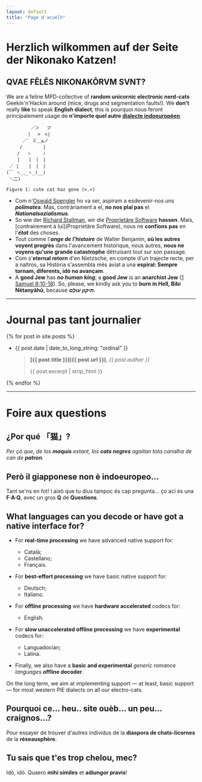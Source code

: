 ```yaml
---
layout: default
title: "Page d'acuèlh"
---
```


# **Herzlich wilkommen auf der Seite der Nikonako Katzen!**

## QVAE FĒLĒS NIKONAKŌRVM SVNT?

We are a feline MPD-collective of **random unicornic electronic nerd-cats**
Geekin'n'Hackin around (mice, drugs and segmentation faults!). We **don't**
really **like** to speak **English dialect**, this is pourquoi nous feront
principalement usage de **n'importe quel autre [dialecte
indoeuropéen](https://upload.wikimedia.org/wikipedia/commons/4/4f/IndoEuropeanTree.svg)**.

```text
         ／＞　 フ
        | 　>　<| 
      ／` ミ＿ﻌノ 
     /　　　　 |
    /　 ヽ　　 ﾉ
    │　　|　|　|
 ／ |　  |　|　|
(￣ ヽ＿_ヽ_)__)
 ＼二)

Figure 1: cute cat haz gone (>.<)
```

- Com n'[Oswald
  Spengler](https://en.wikipedia.org/w/index.php?title=Oswald_Spengler&oldid=1213605401)
  ho va ser, aspiram a esdevenir-nos uns ***polímates***. Mas, contràriament a
  el, **no nos plai pas** el ***Nationalsozialismus***.
- So wie der [Richard Stallman](https://de.wikipedia.org/wiki/Richard_Stallman),
  wir die [Proprietäre
  Software](https://de.wikipedia.org/wiki/Propriet%C3%A4re_Software) **hassen**.
  Mais, [contrairement à lui](Proprietäre Software), nous ne **confions pas** en
  l'***état*** des choses.
- Tout comme l'***ange de l'histoire*** de Walter Benjamin, **où les autres
  voyent progrès** dans l'avancement historique, nous autres, **nous ne voyons
  qu'une grande catastrophe** détruisant tout sur son passage.
- Com s'**eternal retorn** d'en Nietzsche, en compte d'un trajecte recte, per a
  naltros, sa Història s'assembla més aviat a una **espiral: Sempre tornam,
  diferents, idò no avançam**.
- A **good Jew** has ***no human king***; a **good Jew** is an **anarchist Jew**
  ([1 Samuel 8:10-18](https://www.sefaria.org/I_Samuel.8.10-18)). So, please, we
  kindly ask you to **burn in Hell, Bibi Nētanyāhū**, because ***תִּיקּוּן עוֹלָם***.


---

# **Journal pas tant journalier**

{% for post in site.posts %}
- {{ post.date | date_to_long_string: "ordinal" }}

  > **[{{ post.title }}]({{ post.url }})**, _{{ post.author }}_
  >
  > {{ post.excerpt | strip_html }}

{% endfor %}

---

# **Foire aux questions**

## ¿Por qué 「猫」?

*Per çò que, de los **maquis** estant, los **cats negres** agaitan tota canalha
de can de **patron**.*

## Però il giapponese non è indoeuropeo…

Tant se'ns en fot! I això que tu dius tampoc és cap pregunta… ço ací és una
**F·A·Q**, avec un gros **Q** de **Questions**.

## What languages can you decode or have got a native interface for?

- For **real-time processing** we have advanced native support for:
    - Català;
    - Castellano;
    - Français.

- For **best-effort processing** we have basic native support for:
    - Deutsch;
    - Italiano.

- For **offline processing** we have **hardware accelerated** codecs for:
    - English.

- For **slow unaccelerated offline processing** we have **experimental** codecs
  for:
    - Languadocian;
    - Latina.

- Finally, we also have a **basic and experimental** _generic romance languages_
  **offline decoder**.

On the long term, we aim at implementing support — at least, basic support — for
most western PIE dialects on all our electro-cats.

## Pourquoi ce… heu.. site ouèb… un peu… craignos…?

Pour essayer de trouver d'autres individus de la **diaspora de chats-licornes**
de la **réseausphère**.

## Tu sais que t'es trop chelou, mec?

Idò, idò. Quaero **mihi similes** et **adiungor pravis**!
